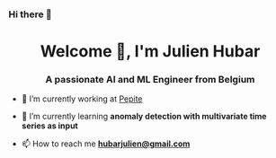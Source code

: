 ### Hi there 👋

<h1 align="center">Welcome 🤗, I'm Julien Hubar</h1>
<h3 align="center">A passionate AI and ML Engineer from Belgium</h3>

- 🔭 I’m currently working at [Pepite](https://www.pepite.com) 

- 🌱 I’m currently learning **anomaly detection with multivariate time series as input**

- 📫 How to reach me **hubarjulien@gmail.com**

<!--
**jhubar/jhubar** is a ✨ _special_ ✨ repository because its `README.md` (this file) appears on your GitHub profile.

Here are some ideas to get you started:

- 🔭 I’m currently working on ...
- 🌱 I’m currently learning ...
- 👯 I’m looking to collaborate on ...
- 🤔 I’m looking for help with ...
- 💬 Ask me about ...
- 📫 How to reach me: ...
- 😄 Pronouns: ...
- ⚡ Fun fact: ...
-->
